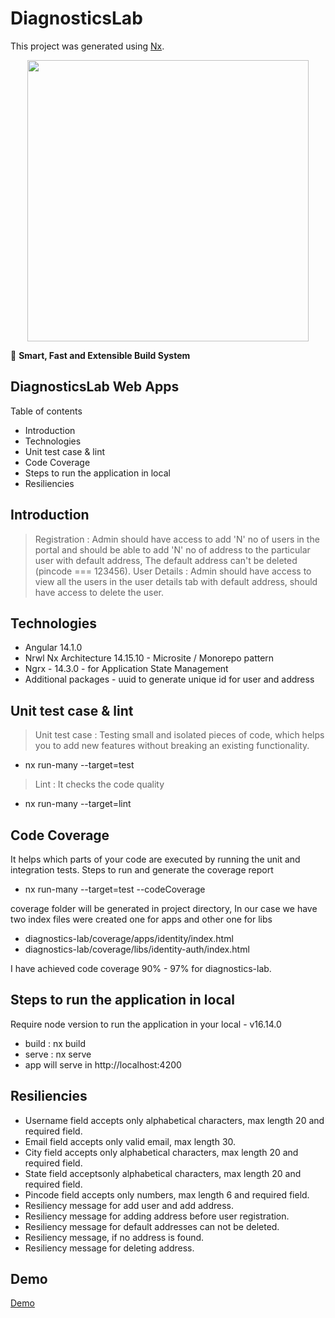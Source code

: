 # DiagnosticsLab

This project was generated using [Nx](https://nx.dev).

<p style="text-align: center;"><img src="https://raw.githubusercontent.com/nrwl/nx/master/images/nx-logo.png" width="450"></p>

🔎 **Smart, Fast and Extensible Build System**

## DiagnosticsLab Web Apps

Table of contents

- Introduction
- Technologies
- Unit test case & lint
- Code Coverage
- Steps to run the application in local
- Resiliencies

## Introduction

> Registration : Admin should have access to add 'N' no of users in the portal and should be able to add 'N' no of address to the particular user with default address, The default address can't be deleted (pincode === 123456).
> User Details : Admin should have access to view all the users in the user details tab with default address, should have access to delete the user.

## Technologies

- Angular 14.1.0
- Nrwl Nx Architecture 14.15.10 - Microsite / Monorepo pattern
- Ngrx - 14.3.0 - for Application State Management
- Additional packages - uuid to generate unique id for user and address

## Unit test case & lint

> Unit test case : Testing small and isolated pieces of code, which helps you to add new features without breaking an existing functionality.

- nx run-many --target=test

> Lint : It checks the code quality

- nx run-many --target=lint

## Code Coverage

It helps which parts of your code are executed by running the unit and integration tests. Steps to run and generate the coverage report

- nx run-many --target=test --codeCoverage

coverage folder will be generated in project directory, In our case we have two index files were created one for apps and other one for libs

- diagnostics-lab/coverage/apps/identity/index.html
- diagnostics-lab/coverage/libs/identity-auth/index.html

I have achieved code coverage 90% - 97% for diagnostics-lab.

## Steps to run the application in local

Require node version to run the application in your local - v16.14.0

- build : nx build
- serve : nx serve
- app will serve in http://localhost:4200

## Resiliencies

- Username field accepts only alphabetical characters, max length 20 and required field.
- Email field accepts only valid email, max length 30.
- City field accepts only alphabetical characters, max length 20 and required field.
- State field acceptsonly alphabetical characters, max length 20 and required field.
- Pincode field accepts only numbers, max length 6 and required field.
- Resiliency message for add user and add address.
- Resiliency message for adding address before user registration.
- Resiliency message for default addresses can not be deleted.
- Resiliency message, if no address is found.
- Resiliency message for deleting address.

## Demo

[Demo](https://kmaruchsamy.github.io/diagnostics-lab/user)
